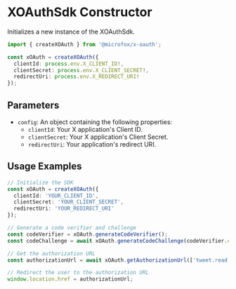 # XOAuthSdk Constructor

Initializes a new instance of the XOAuthSdk.

```typescript
import { createXOAuth } from '@microfox/x-oauth';

const xOAuth = createXOAuth({
  clientId: process.env.X_CLIENT_ID!,
  clientSecret: process.env.X_CLIENT_SECRET!,
  redirectUri: process.env.X_REDIRECT_URI!
});
```

## Parameters

- `config`: An object containing the following properties:
  - `clientId`: Your X application's Client ID.
  - `clientSecret`: Your X application's Client Secret.
  - `redirectUri`: Your application's redirect URI.

## Usage Examples

```typescript
// Initialize the SDK
const xOAuth = createXOAuth({
  clientId: 'YOUR_CLIENT_ID',
  clientSecret: 'YOUR_CLIENT_SECRET',
  redirectUri: 'YOUR_REDIRECT_URI'
});

// Generate a code verifier and challenge
const codeVerifier = xOAuth.generateCodeVerifier();
const codeChallenge = await xOAuth.generateCodeChallenge(codeVerifier.codeVerifier);

// Get the authorization URL
const authorizationUrl = await xOAuth.getAuthorizationUrl(['tweet.read'], 'your-state', codeChallenge);

// Redirect the user to the authorization URL
window.location.href = authorizationUrl;
```